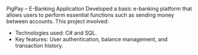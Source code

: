 PigPay – E-Banking Application
Developed a basic e-banking platform that allows users to perform essential functions such as sending money between accounts. This project involved:
- Technologies used: C# and SQL.
- Key features: User authentication, balance management, and transaction history.
